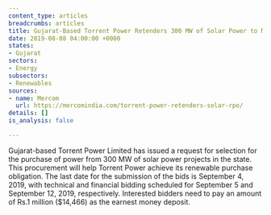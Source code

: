 ```yaml
---
content_type: articles
breadcrumbs: articles
title: Gujarat-Based Torrent Power Retenders 300 MW of Solar Power to Meet its RPO
date: 2019-08-08 04:00:00 +0000
states:
- Gujarat
sectors:
- Energy
subsectors:
- Renewables
sources:
- name: Mercom
  url: https://mercomindia.com/torrent-power-retenders-solar-rpo/
details: []
is_analysis: false

---
```

Gujarat-based Torrent Power Limited has issued a request for selection for the purchase of power from 300 MW of solar power projects in the state. This procurement will help Torrent Power achieve its renewable purchase obligation. The last date for the submission of the bids is September 4, 2019, with technical and financial bidding scheduled for September 5 and September 12, 2019, respectively. Interested bidders need to pay an amount of Rs.1 million ($14,466) as the earnest money deposit.